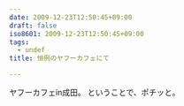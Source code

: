 ```yaml
---
date: 2009-12-23T12:50:45+09:00
draft: false
iso8601: 2009-12-23T12:50:45+09:00
tags:
  - undef
title: 恒例のヤフーカフェにて

---
```


ヤフーカフェin成田。
ということで、ポチッと。
    	